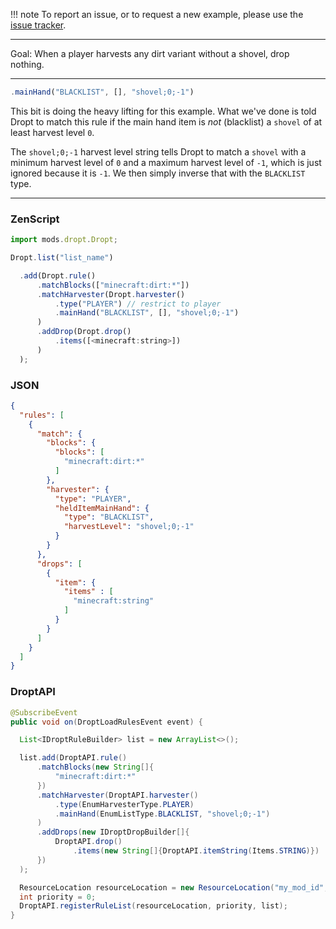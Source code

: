 
!!! note
    To report an issue, or to request a new example, please use the [issue tracker](https://github.com/codetaylor/dropt/issues).

---

Goal: When a player harvests any dirt variant without a shovel, drop nothing.

---

```js
.mainHand("BLACKLIST", [], "shovel;0;-1")
```

This bit is doing the heavy lifting for this example. What we've done is told Dropt to match this rule if the main hand item is *not* (blacklist) a `shovel` of at least harvest level `0`.

The `shovel;0;-1` harvest level string tells Dropt to match a `shovel` with a minimum harvest level of `0` and a maximum harvest level of `-1`, which is just ignored because it is `-1`. We then simply inverse that with the `BLACKLIST` type.

---

### ZenScript

```js
import mods.dropt.Dropt;

Dropt.list("list_name")

  .add(Dropt.rule()
      .matchBlocks(["minecraft:dirt:*"])
      .matchHarvester(Dropt.harvester()
          .type("PLAYER") // restrict to player
          .mainHand("BLACKLIST", [], "shovel;0;-1")
      )
      .addDrop(Dropt.drop()
          .items([<minecraft:string>])
      )
  );
```

### JSON

```json
{
  "rules": [
    {
      "match": {
        "blocks": {
          "blocks": [
            "minecraft:dirt:*"
          ]
        },
        "harvester": {
          "type": "PLAYER",
          "heldItemMainHand": {
            "type": "BLACKLIST",
            "harvestLevel": "shovel;0;-1"
          }
        }
      },
      "drops": [
        {
          "item": {
            "items" : [
              "minecraft:string"
            ]
          }
        }
      ]
    }
  ]
}
```

### DroptAPI

```java
@SubscribeEvent
public void on(DroptLoadRulesEvent event) {

  List<IDroptRuleBuilder> list = new ArrayList<>();

  list.add(DroptAPI.rule()
      .matchBlocks(new String[]{
          "minecraft:dirt:*"
      })
      .matchHarvester(DroptAPI.harvester()
          .type(EnumHarvesterType.PLAYER)
          .mainHand(EnumListType.BLACKLIST, "shovel;0;-1")
      )
      .addDrops(new IDroptDropBuilder[]{
          DroptAPI.drop()
              .items(new String[]{DroptAPI.itemString(Items.STRING)})
      })
  );

  ResourceLocation resourceLocation = new ResourceLocation("my_mod_id", "rule_list_name");
  int priority = 0;
  DroptAPI.registerRuleList(resourceLocation, priority, list);
}
```